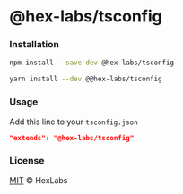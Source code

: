 # @hex-labs/tsconfig

### Installation

```bash
npm install --save-dev @hex-labs/tsconfig

yarn install --dev @@hex-labs/tsconfig
```

### Usage

Add this line to your `tsconfig.json`

```json
"extends": "@hex-labs/tsconfig"
```

### License

[MIT](LICENSE) &copy; HexLabs
